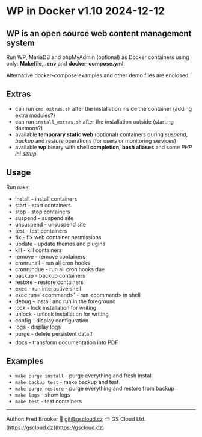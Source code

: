# WP in Docker v1.10 2024-12-12

## WP is an open source web content management system

Run WP, MariaDB and phpMyAdmin (optional) as Docker containers using only: **Makefile**, **.env** and **docker-compose.yml**.

Alternative docker-compose examples and other demo files are enclosed.

## Extras

- can run `cmd_extras.sh` after the installation inside the container (adding extra modules?)
- can run `install_extras.sh` after the installation outside (starting daemons?)
- available **temporary static web** (optional) containers during *suspend*, *backup* and *restore* operations (for users or monitoring services)
- available **wp** binary with **shell completion**, **bash aliases** and some *PHP ini setup*

## Usage

Run `make`:

- install - install containers
- start - start containers
- stop - stop containers
- suspend - suspend site
- unsuspend - unsuspend site
- test - test containers
- fix - fix web container permissions
- update - update themes and plugins
- kill - kill containers
- remove - remove containers
- cronrunall - run all cron hooks
- cronrundue - run all cron hooks due
- backup - backup containers
- restore - restore containers
- exec - run interactive shell
- exec run='\<command\>' - run \<command\> in shell
- debug - install and run in the foreground
- lock - lock installation for writing
- unlock - unlock installation for writing
- config - display configuration
- logs - display logs
- purge - delete persistent data ❗️
- docs - transform documentation into PDF

## Examples

- `make purge install` - purge everything and fresh install
- `make backup test` - make backup and test
- `make purge restore` - purge everything and restore from backup
- `make logs` - show logs
- `make test` - test containers

---

Author: Fred Brooker 💌 <git@gscloud.cz> ⛅️ GS Cloud Ltd. [https://gscloud.cz](https://gscloud.cz)
